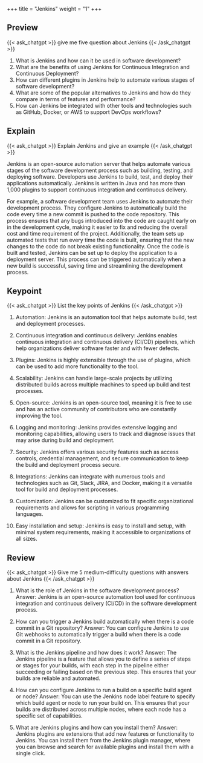 +++
title = "Jenkins"
weight = "1"
+++
## Preview
{{< ask_chatgpt >}}
give me five question about Jenkins
{{< /ask_chatgpt >}}

1. What is Jenkins and how can it be used in software development?
2. What are the benefits of using Jenkins for Continuous Integration and Continuous Deployment?
3. How can different plugins in Jenkins help to automate various stages of software development?
4. What are some of the popular alternatives to Jenkins and how do they compare in terms of features and performance?
5. How can Jenkins be integrated with other tools and technologies such as GitHub, Docker, or AWS to support DevOps workflows?   

## Explain
{{< ask_chatgpt >}}
Explain Jenkins and give an example
{{< /ask_chatgpt >}}

Jenkins is an open-source automation server that helps automate various stages of the software development process such as building, testing, and deploying software. Developers use Jenkins to build, test, and deploy their applications automatically. Jenkins is written in Java and has more than 1,000 plugins to support continuous integration and continuous delivery. 

For example, a software development team uses Jenkins to automate their development process. They configure Jenkins to automatically build the code every time a new commit is pushed to the code repository. This process ensures that any bugs introduced into the code are caught early on in the development cycle, making it easier to fix and reducing the overall cost and time requirement of the project. Additionally, the team sets up automated tests that run every time the code is built, ensuring that the new changes to the code do not break existing functionality. Once the code is built and tested, Jenkins can be set up to deploy the application to a deployment server. This process can be triggered automatically when a new build is successful, saving time and streamlining the development process.   

## Keypoint
{{< ask_chatgpt >}}
List the key points of Jenkins
{{< /ask_chatgpt >}}

1. Automation: Jenkins is an automation tool that helps automate build, test and deployment processes. 

2. Continuous integration and continuous delivery: Jenkins enables continuous integration and continuous delivery (CI/CD) pipelines, which help organizations deliver software faster and with fewer defects. 

3. Plugins: Jenkins is highly extensible through the use of plugins, which can be used to add more functionality to the tool. 

4. Scalability: Jenkins can handle large-scale projects by utilizing distributed builds across multiple machines to speed up build and test processes. 

5. Open-source: Jenkins is an open-source tool, meaning it is free to use and has an active community of contributors who are constantly improving the tool. 

6. Logging and monitoring: Jenkins provides extensive logging and monitoring capabilities, allowing users to track and diagnose issues that may arise during build and deployment. 

7. Security: Jenkins offers various security features such as access controls, credential management, and secure communication to keep the build and deployment process secure. 

8. Integrations: Jenkins can integrate with numerous tools and technologies such as Git, Slack, JIRA, and Docker, making it a versatile tool for build and deployment processes. 

9. Customization: Jenkins can be customized to fit specific organizational requirements and allows for scripting in various programming languages. 

10. Easy installation and setup: Jenkins is easy to install and setup, with minimal system requirements, making it accessible to organizations of all sizes.   

## Review
{{< ask_chatgpt >}}
Give me 5 medium-difficulty questions with answers about Jenkins
{{< /ask_chatgpt >}}

1. What is the role of Jenkins in the software development process? 
Answer: Jenkins is an open-source automation tool used for continuous integration and continuous delivery (CI/CD) in the software development process.

2. How can you trigger a Jenkins build automatically when there is a code commit in a Git repository? 
Answer: You can configure Jenkins to use Git webhooks to automatically trigger a build when there is a code commit in a Git repository.

3. What is the Jenkins pipeline and how does it work? 
Answer: The Jenkins pipeline is a feature that allows you to define a series of steps or stages for your builds, with each step in the pipeline either succeeding or failing based on the previous step. This ensures that your builds are reliable and automated.

4. How can you configure Jenkins to run a build on a specific build agent or node? 
Answer: You can use the Jenkins node label feature to specify which build agent or node to run your build on. This ensures that your builds are distributed across multiple nodes, where each node has a specific set of capabilities.

5. What are Jenkins plugins and how can you install them? 
Answer: Jenkins plugins are extensions that add new features or functionality to Jenkins. You can install them from the Jenkins plugin manager, where you can browse and search for available plugins and install them with a single click.   

